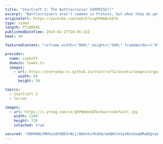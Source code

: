 ```yaml
---
title: "StarCraft 2: The Battlecruiser SURPRISE?!"
excerpt: "Battlecruisers aren't common vs Protoss, but when they do get used... Subscribe for more videos: http://lowko.tv/youtube Insane Protoss macro: https://goo.gl/kYVEow  In this video I commentate a professional match of StarCraft 2 between uThermal and Harstem. Battlecruisers are pretty common nowadays"
originalUrl: https://youtube.com/watch?v=ghPWm8oS87A
type: video
length: PT10M59S
publishedDateTime: 2019-02-27T10:46:15Z
heat: 50

featuredContent: "<iframe width=\"800\" height=\"500\" frameborder=\"0\" src=\"https://www.youtube.com/embed/ghPWm8oS87A\" allow=\"accelerometer; autoplay; encrypted-media; gyroscope; picture-in-picture\" allowfullscreen></iframe>"

provider:
  name: LowkoTV
  domain: lowko.tv
  images:
    - url: https://everyday-cc.github.io/starcraft2/assets/images/organizations/lowko.tv-50x50.jpg
      width: 50
      height: 50

topics:
  - StarCraft 2
  - Terran

images:
  - url: https://i.ytimg.com/vi/ghPWm8oS87A/maxresdefault.jpg
    width: 1280
    height: 720
    isCached: true

secured: "d9M4RWLhMOhw3dVdBEO+Nzj/8AdvkzYKdSW/wmQWSsh3yeNJeGeqHMwQ6p+pFTdjd8rqKXtowuBYr9j7Lx2HKIjIbyQblVjIWzha5RjEqZfbbvytIb4+amK2IJ2fbnBMIDiYz8R68XBYk25DaaguE7gM+EX4FMo1ffDV8jNN/Z6AQhITlm9TQG14wi/VF1CDybDmGVM0dgFFe8ZW374zY+UKe/Kms1FcgfMyHjyyqiTvEwWMy5y1xTJMjL44ymypl8tC4eod73PIMINTsSqsgktojOFq1a1b4JfeoiGs0GoltvVEHueG1FDXIZcFeOArmJAnOeg8brFs7vLcvUcIwmWrVTR4c3oFNpMqfywHz4kXd+cZ8xlTnAGL5Na4rFusBhLqTA/xI9ZBZg2OUrjpA6mC5wzMtKouuFryjRFpfLk=;9dMfMP+Okt3InyPh1sn4xQ=="
---
```


